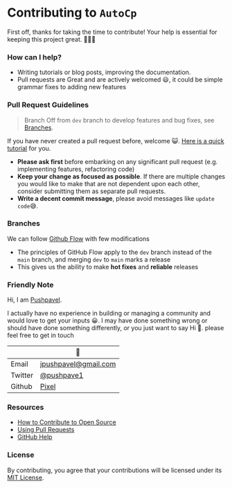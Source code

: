 # Contributing to ```AutoCp```

First off, thanks for taking the time to contribute! Your help is essential for keeping this project great. 🎉🎉🎉

### How can I help?

- Writing tutorials or blog posts, improving the documentation.
- Pull requests are Great and are actively welcomed 😃, it could be simple grammar fixes to adding new features

### Pull Request Guidelines

> Branch Off from ```dev``` branch to develop features and bug fixes, see [Branches](#Branches).

If you have never created a pull request before, welcome
😺. [Here is a quick tutorial](https://www.youtube.com/watch?v=8lGpZkjnkt4) for you.

- __Please ask first__ before embarking on any significant pull request (e.g. implementing features, refactoring code)
- __Keep your change as focused as possible__. If there are multiple changes you would like to make that are not
  dependent upon each other, consider submitting them as separate pull requests.
- __Write a decent commit message__, please avoid messages like ```update code```😅.

### Branches

We can follow [Github Flow](https://guides.github.com/introduction/flow/) with few modifications

- The principles of GitHub Flow apply to the ```dev``` branch instead of the ```main``` branch, and merging ```dev```
  to ```main``` marks a release
- This gives us the ability to make __hot fixes__ and __reliable__ releases

### Friendly Note

Hi, I am [Pushpavel](https://github.com/Pushpavel).

I actually have no experience in building or managing a community and would love to get your inputs 😀. I may have done
something wrong or should have done something differently, or you just want to say Hi 👋. please feel free to get in
touch

||🦊 <!-- Don't know how to hide Table Header 😅 -->
| -----   | -----
| Email | [jpushpavel@gmail.com](mailto:jpushpavel@gmail.com)
| Twitter| [@pushpave1](https://twitter.com/pushpave1)
| Github | [Pixel](https://github.com/Pushpavel)

### Resources

- [How to Contribute to Open Source](https://opensource.guide/how-to-contribute/)
- [Using Pull Requests](https://help.github.com/articles/about-pull-requests/)
- [GitHub Help](https://help.github.com)

### License

By contributing, you agree that your contributions will be licensed under its [MIT License](LICENSE).